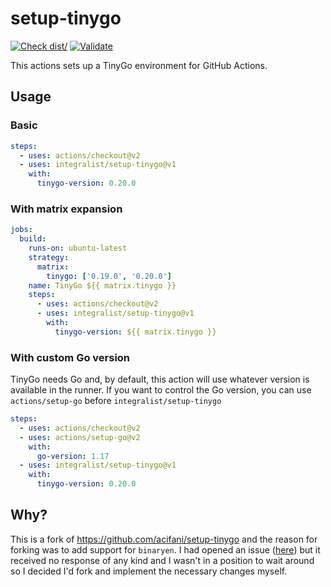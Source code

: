 # setup-tinygo

[![Check dist/](https://github.com/integralist/setup-tinygo/actions/workflows/check-dist.yml/badge.svg)](https://github.com/integralist/setup-tinygo/actions/workflows/check-dist.yml)
[![Validate](https://github.com/integralist/setup-tinygo/actions/workflows/validate.yml/badge.svg)](https://github.com/integralist/setup-tinygo/actions/workflows/validate.yml)

This actions sets up a TinyGo environment for GitHub Actions.

## Usage

### Basic

```yaml
steps:
  - uses: actions/checkout@v2
  - uses: integralist/setup-tinygo@v1
    with:
      tinygo-version: 0.20.0
```

### With matrix expansion

```yaml
jobs:
  build:
    runs-on: ubuntu-latest
    strategy:
      matrix:
        tinygo: ['0.19.0', '0.20.0']
    name: TinyGo ${{ matrix.tinygo }}
    steps:
      - uses: actions/checkout@v2
      - uses: integralist/setup-tinygo@v1
        with:
          tinygo-version: ${{ matrix.tinygo }}
```

### With custom Go version

TinyGo needs Go and, by default, this action will use whatever
version is available in the runner. If you want to control the
Go version, you can use `actions/setup-go` before `integralist/setup-tinygo`

```yaml
steps:
  - uses: actions/checkout@v2
  - uses: actions/setup-go@v2
    with:
      go-version: 1.17
  - uses: integralist/setup-tinygo@v1
    with:
      tinygo-version: 0.20.0
```

## Why?

This is a fork of https://github.com/acifani/setup-tinygo and the reason for forking was to add support for `binaryen`. I had opened an issue ([here](https://github.com/acifani/setup-tinygo/issues/2)) but it received no response of any kind and I wasn't in a position to wait around so I decided I'd fork and implement the necessary changes myself.
